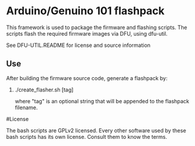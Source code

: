 # Arduino/Genuino 101 flashpack

This framework is used to package the firmware and flashing scripts. The
scripts flash the required firmware images via DFU, using dfu-util.

See DFU-UTIL.README for license and source information

## Use
After building the firmware source code, generate a flashpack by:

1. ./create_flasher.sh [tag]

    where "tag" is an optional string that will be appended to the flashpack
filename.

#License

The bash scripts are GPLv2 licensed. Every other software used by these bash
scripts has its own license. Consult them to know the terms.

